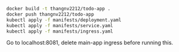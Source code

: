 ```bash
docker build -t thangnv2212/todo-app .
docker push thangnv2212/todo-app
kubectl apply -f manifests/deployment.yaml
kubectl apply -f manifests/service.yaml
kubectl apply -f manifests/ingress.yaml
```

Go to localhost:8081, delete main-app ingress before running this.
